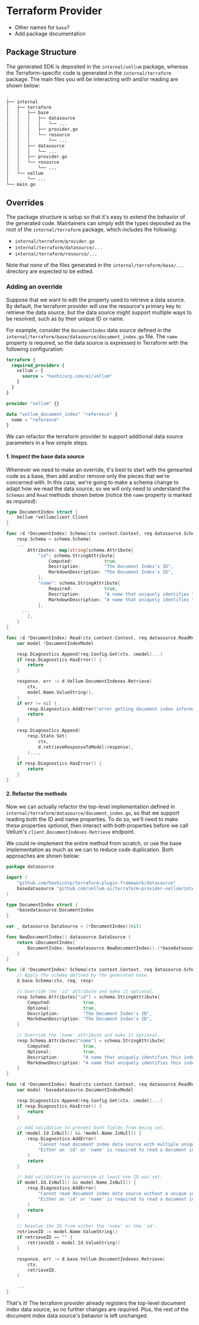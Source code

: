# Terraform Provider

- Other names for `base`?
- Add package documentation

## Package Structure

The generated SDK is deposited in the `internal/vellum` package, whereas the Terraform-specific code is
generated in the `internal/terraform` package. The main files you will be interacting with and/or reading
are shown below:

```sh
.
├── internal
│   ├── terraform
│   │   ├── base
│   │   │   ├── datasource
│   │   │   │   └── ...
│   │   │   ├── provider.go
│   │   │   └── resource
│   │   │       └── ...
│   │   ├── datasource
│   │   │   └── ...
│   │   ├── provider.go
│   │   └── resource
│   │       └── ...
│   └── vellum
│       └── ...
└── main.go
```

## Overrides

The package structure is setup so that it's easy to extend the behavior of the generated code. Maintainers can
simply edit the types deposited as the root of the `internal/terraform` package, which includes the following:

- `internal/terraform/provider.go`
- `internal/terraform/datasource/...`
- `internal/terraform/resource/...`

Note that _none_ of the files generated in the `internal/terraform/base/...` directory are expected to be edited.

### Adding an override

Suppose that we want to edit the property used to retrieve a data source. By default, the terraform provider will
use the resource's primary key to retrieve the data source, but the data source might support multiple ways to be
resolved, such as by their unique ID or name.

For example, consider the `DocumentIndex` data source defined in the `internal/terraform/base/datasource/document_index.go` file.
The `name` property is required, so the data source is expressed in Terraform with the following configuration:

```terraform
terraform {
  required_providers {
    vellum = {
      source = "hashicorp.com/ai/vellum"
    }
  }
}

provider "vellum" {}

data "vellum_document_index" "reference" {
  name = "reference"
}
```

We can refactor the terraform provider to support additional data source parameters in a few simple steps.

#### 1. Inspect the base data source

Whenever we need to make an override, it's best to start with the genearted code as a base, then add and/or remove
only the pieces that we're concerned with. In this case, we're going to make a schema change to adapt how we
read the data source, so we will only need to understand the `Schemas` and `Read` methods shown below (notice the
`name` property is marked as _required_):

```go
type DocumentIndex struct {
	Vellum *vellumclient.Client
}

func (d *DocumentIndex) Schema(ctx context.Context, req datasource.SchemaRequest, resp *datasource.SchemaResponse) {
	resp.Schema = schema.Schema{
    ...
		Attributes: map[string]schema.Attribute{
			"id": schema.StringAttribute{
				Computed:            true,
				Description:         "The Document Index's ID",
				MarkdownDescription: "The Document Index's ID",
			},
			"name": schema.StringAttribute{
				Required:            true,
				Description:         "A name that uniquely identifies this index within its workspace",
				MarkdownDescription: "A name that uniquely identifies this index within its workspace",
			},
      ...
		},
	}
}

func (d *DocumentIndex) Read(ctx context.Context, req datasource.ReadRequest, resp *datasource.ReadResponse) {
	var model *DocumentIndexModel

	resp.Diagnostics.Append(req.Config.Get(ctx, &model)...)
	if resp.Diagnostics.HasError() {
		return
	}

	response, err := d.Vellum.DocumentIndexes.Retrieve(
		ctx,
    	model.Name.ValueString(),
	)
	if err != nil {
		resp.Diagnostics.AddError("error getting document index information", err.Error())
		return
	}

	resp.Diagnostics.Append(
		resp.State.Set(
			ctx,
			d.retrieveResponseToModel(response),
		)...,
	)
	if resp.Diagnostics.HasError() {
		return
	}
}
```

#### 2. Refactor the methods

Now we can actually refactor the top-level implementation defined in `internal/terraform/datasource/document_index.go`,
so that we support reading both the ID and name properties. To do so, we'll need to make these properties _optional_,
then interact with both properties before we call Vellum's `client.DocumentIndexes.Retrieve` endpoint.

We could re-implement the entire method from scratch, or use the base implementation as much as we can to
reduce code duplication. Both approaches are shown below:

```go
package datasource

import (
	"github.com/hashicorp/terraform-plugin-framework/datasource"
	basedatasource "github.com/vellum-ai/terraform-provider-vellum/internal/terraform/base/datasource"
)

type DocumentIndex struct {
	*basedatasource.DocumentIndex
}

var _ datasource.DataSource = (*DocumentIndex)(nil)

func NewDocumentIndex() datasource.DataSource {
	return &DocumentIndex{
		DocumentIndex: basedatasource.NewDocumentIndex().(*basedatasource.DocumentIndex),
	}
}

func (d *DocumentIndex) Schema(ctx context.Context, req datasource.SchemaRequest, resp *datasource.SchemaResponse) {
	// Apply the schema defined by the generated base.
	d.base.Schema(ctx, req, resp)

	// Override the 'id' attribute and make it optional.
	resp.Schema.Attributes["id"] = schema.StringAttribute{
		Computed:            true,
		Optional:            true,
		Description:         "The Document Index's ID",
		MarkdownDescription: "The Document Index's ID",
	}

	// Override the 'name' attribute and make it optional.
	resp.Schema.Attributes["name"] = schema.StringAttribute{
		Computed:            true,
		Optional:            true,
		Description:         "A name that uniquely identifies this index within its workspace",
		MarkdownDescription: "A name that uniquely identifies this index within its workspace",
	}
}

func (d *DocumentIndex) Read(ctx context.Context, req datasource.ReadRequest, resp *datasource.ReadResponse) {
	var model *basedatasource.DocumentIndexModel

	resp.Diagnostics.Append(req.Config.Get(ctx, &model)...)
	if resp.Diagnostics.HasError() {
		return
	}

	// Add validation to prevent both fields from being set.
  	if !model.Id.IsNull() && !model.Name.IsNull() {
		resp.Diagnostics.AddError(
			"Cannot read document index data source with multiple unique identifiers",
			"Either an 'id' or 'name' is required to read a document index data source, but both were set",
		)
		return
  	}

	// Add validation to guarantee at least one ID was set.
	if model.Id.IsNull() && model.Name.IsNull() {
		resp.Diagnostics.AddError(
			"Cannot read document index data source without a unique identifier",
			"Either an 'id' or 'name' is required to read a document index data source",
		)
		return
  	}

	// Resolve the ID from either the 'name' or the 'id'.
  	retrieveID := model.Name.ValueString()
  	if retrieveID == "" {
  		retrieveID = model.Id.ValueString()
  	}

	response, err := d.base.Vellum.DocumentIndexes.Retrieve(
		ctx,
    	retrieveID,
	)

	...
}
```

That's it! The terraform provider already registers the top-level document index data source, so no
further changes are required. Plus, the rest of the document index data source's behavior is left unchanged.
